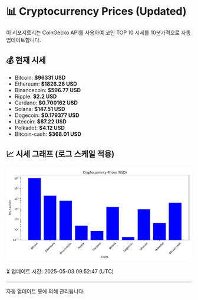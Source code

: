 
# 📊 Cryptocurrency Prices (Updated)

이 리포지토리는 CoinGecko API를 사용하여 코인 TOP 10 시세를 10분가격으로 자동 업데이트합니다.

## 💰 현재 시세
- Bitcoin: **$96331 USD**
- Ethereum: **$1826.26 USD**
- Binancecoin: **$596.77 USD**
- Ripple: **$2.2 USD**
- Cardano: **$0.700162 USD**
- Solana: **$147.51 USD**
- Dogecoin: **$0.179377 USD**
- Litecoin: **$87.22 USD**
- Polkadot: **$4.12 USD**
- Bitcoin-cash: **$368.01 USD**

## 📈 시세 그래프 (로그 스케일 적용)
![Crypto Prices](crypto_prices.png)

⏳ 업데이트 시간: 2025-05-03 09:52:47 (UTC)

---
자동 업데이트 봇에 의해 관리됩니다.

